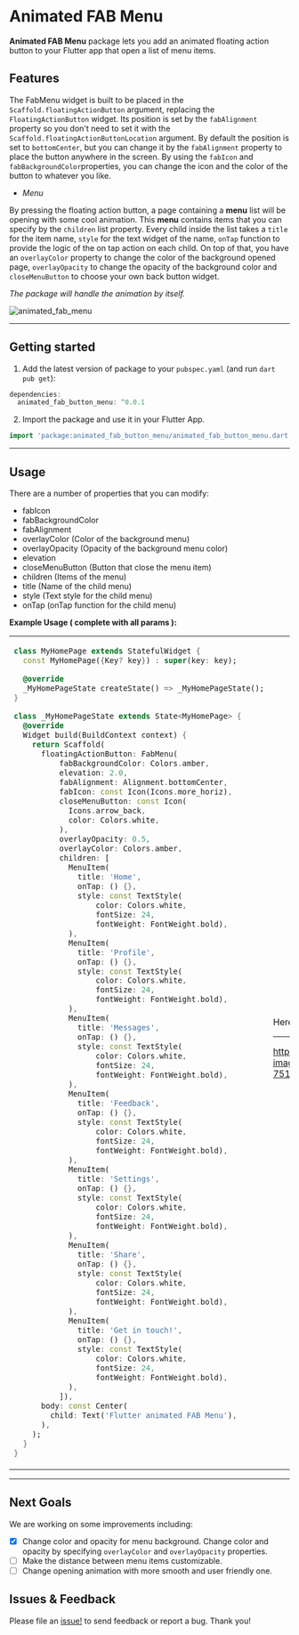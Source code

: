 <!-- 
This README describes the package. If you publish this package to pub.dev,
this README's contents appear on the landing page for your package.

For information about how to write a good package README, see the guide for
[writing package pages](https://dart.dev/guides/libraries/writing-package-pages). 

For general information about developing packages, see the Dart guide for
[creating packages](https://dart.dev/guides/libraries/create-library-packages)
and the Flutter guide for
[developing packages and plugins](https://flutter.dev/developing-packages). 
-->

# Animated FAB Menu
**Animated FAB Menu** package lets you add an animated floating action button to your Flutter app that open a list of menu items.


## Features
The FabMenu widget is built to be placed in the `Scaffold.floatingActionButton` argument, replacing the `FloatingActionButton` widget. Its position is set by the `fabAlignment` property so you don't need to set it with the `Scaffold.floatingActionButtonLocation` argument. By default the position is set to `bottomCenter`, but you can change it by the `fabAlignment` property to place the button anywhere in the screen. By using the `fabIcon` and `fabBackgroundColor`properties, you can change the icon and the color of the button to whatever you like. 

* *Menu*

By pressing the floating action button, a page containing a **menu** list will be opening with some cool animation. This **menu** contains items that you can specify by the `children` list property. Every child inside the list takes a `title` for the item name, `style` for the text widget of the name, `onTap` function to provide the logic of the on tap action on each child. On top of that, you have an `overlayColor` property to change the color of the background opened page, `overlayOpacity` to change the opacity of the background color and `closeMenuButton` to choose your own back button widget.

*The package will handle the animation by itself.*

![animated_fab_menu](https://user-images.githubusercontent.com/68671238/134653636-1e0f070c-588a-4189-aa7f-45e9957ccae9.png)
  
<hr>

## Getting started

1. Add the latest version of package to your `pubspec.yaml` (and run `dart pub get`):
```dart
dependencies:
  animated_fab_button_menu: ^0.0.1
```
2. Import the package and use it in your Flutter App.
```dart
import 'package:animated_fab_button_menu/animated_fab_button_menu.dart';
```
<hr>

## Usage

There are a number of properties that you can modify:

* fabIcon
* fabBackgroundColor
* fabAlignment
* overlayColor (Color of the background menu)
* overlayOpacity (Opacity of the background menu color)
* elevation
* closeMenuButton (Button that close the menu item)
* children (Items of the menu)
* title (Name of the child menu) 
* style (Text style for the child menu)
* onTap (onTap function for the child menu)

**Example Usage ( complete with all params ):**
<table>
 <tr>
 <td>
      
```dart
class MyHomePage extends StatefulWidget {
  const MyHomePage({Key? key}) : super(key: key);

  @override
  _MyHomePageState createState() => _MyHomePageState();
}

class _MyHomePageState extends State<MyHomePage> {
  @override
  Widget build(BuildContext context) {
    return Scaffold(
      floatingActionButton: FabMenu(
          fabBackgroundColor: Colors.amber,
          elevation: 2.0,
          fabAlignment: Alignment.bottomCenter,
          fabIcon: const Icon(Icons.more_horiz),
          closeMenuButton: const Icon(
            Icons.arrow_back,
            color: Colors.white,
          ),
          overlayOpacity: 0.5,
          overlayColor: Colors.amber,
          children: [
            MenuItem(
              title: 'Home',
              onTap: () {},
              style: const TextStyle(
                  color: Colors.white,
                  fontSize: 24,
                  fontWeight: FontWeight.bold),
            ),
            MenuItem(
              title: 'Profile',
              onTap: () {},
              style: const TextStyle(
                  color: Colors.white,
                  fontSize: 24,
                  fontWeight: FontWeight.bold),
            ),
            MenuItem(
              title: 'Messages',
              onTap: () {},
              style: const TextStyle(
                  color: Colors.white,
                  fontSize: 24,
                  fontWeight: FontWeight.bold),
            ),
            MenuItem(
              title: 'Feedback',
              onTap: () {},
              style: const TextStyle(
                  color: Colors.white,
                  fontSize: 24,
                  fontWeight: FontWeight.bold),
            ),
            MenuItem(
              title: 'Settings',
              onTap: () {},
              style: const TextStyle(
                  color: Colors.white,
                  fontSize: 24,
                  fontWeight: FontWeight.bold),
            ),
            MenuItem(
              title: 'Share',
              onTap: () {},
              style: const TextStyle(
                  color: Colors.white,
                  fontSize: 24,
                  fontWeight: FontWeight.bold),
            ),
            MenuItem(
              title: 'Get in touch!',
              onTap: () {},
              style: const TextStyle(
                  color: Colors.white,
                  fontSize: 24,
                  fontWeight: FontWeight.bold),
            ),
          ]),
      body: const Center(
        child: Text('Flutter animated FAB Menu'),
      ),
    );
  }
}
```
   </td>
   <td>
     Here's what it looks like:
     
<hr>


https://user-images.githubusercontent.com/68671238/134640734-751456fa-686b-4e77-bc8d-04ba3a324baf.mp4


   </td>
  </tr>
  </table>
<hr>

## Next Goals
We are working on some improvements including:

- [x] Change color and opacity for menu background. Change color and opacity by specifying `overlayColor` and `overlayOpacity` properties.
- [ ] Make the distance between menu items customizable.
- [ ] Change opening animation with more smooth and user friendly one.

## Issues & Feedback
Please file an [issue!](https://github.com/aliMissaoui/Flutter-Animated-FAB-Menu/issues) to send feedback or report a bug. Thank you!

